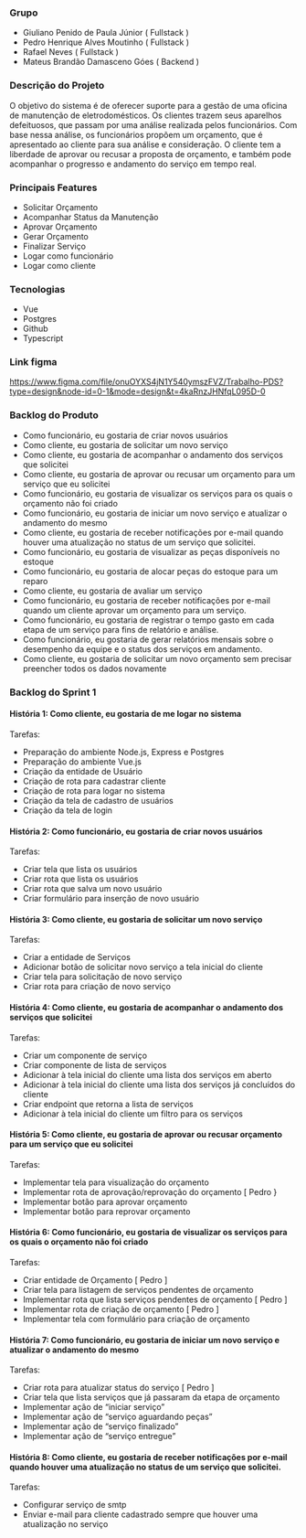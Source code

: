 ### Grupo
- Giuliano Penido de Paula Júnior ( Fullstack )
- Pedro Henrique Alves Moutinho ( Fullstack )
- Rafael Neves ( Fullstack )
- Mateus Brandão Damasceno Góes ( Backend )

### Descrição do Projeto
O objetivo do sistema é de oferecer suporte para a gestão de uma oficina de manutenção de eletrodomésticos. Os clientes trazem seus aparelhos defeituosos, que passam por uma análise realizada pelos funcionários. Com base nessa análise, os funcionários propõem um orçamento, que é apresentado ao cliente para sua análise e consideração. O cliente tem a liberdade de aprovar ou recusar a proposta de orçamento, e também pode acompanhar o progresso e andamento do serviço em tempo real.

### Principais Features
- Solicitar Orçamento
- Acompanhar Status da Manutenção
- Aprovar Orçamento
- Gerar Orçamento
- Finalizar Serviço
- Logar como funcionário
- Logar como cliente

### Tecnologias
- Vue
- Postgres
- Github
- Typescript

### Link figma
https://www.figma.com/file/onuOYXS4jN1Y540ymszFVZ/Trabalho-PDS?type=design&node-id=0-1&mode=design&t=4kaRnzJHNfqL095D-0

### Backlog do Produto
- Como funcionário, eu gostaria de criar novos usuários
- Como cliente, eu gostaria de solicitar um novo serviço 
- Como cliente, eu gostaria de acompanhar o andamento dos serviços que solicitei
- Como cliente, eu gostaria de aprovar ou recusar um orçamento para um serviço que eu solicitei
- Como funcionário, eu gostaria de visualizar os serviços para os quais o orçamento não foi criado
- Como funcionário, eu gostaria de iniciar um novo serviço e atualizar o andamento do mesmo 
- Como cliente, eu gostaria de receber notificações por e-mail quando houver uma atualização no status de um serviço que solicitei.
- Como funcionário, eu gostaria de visualizar as peças disponíveis no estoque
- Como funcionário, eu gostaria de alocar peças do estoque para um reparo
- Como cliente, eu gostaria de avaliar um serviço
- Como funcionário, eu gostaria de receber notificações por e-mail quando um cliente aprovar um orçamento para um serviço.
- Como funcionário, eu gostaria de registrar o tempo gasto em cada etapa de um serviço para fins de relatório e análise.
- Como funcionário, eu gostaria de gerar relatórios mensais sobre o desempenho da equipe e o status dos serviços em andamento. 
- Como cliente, eu gostaria de solicitar um novo orçamento sem precisar preencher todos os dados novamente

### Backlog do Sprint 1
#### História 1:  Como cliente, eu gostaria de me logar no sistema
Tarefas:

- Preparação do ambiente Node.js, Express e Postgres
- Preparação do ambiente Vue.js
- Criação da entidade de Usuário
- Criação de rota para cadastrar cliente
- Criação de rota para logar no sistema
- Criação da tela de cadastro de usuários
- Criação da tela de login

#### História 2: Como funcionário, eu gostaria de criar novos usuários
Tarefas:

- Criar tela que lista os usuários
- Criar rota que lista os usuários
- Criar rota que salva um novo usuário
- Criar formulário para inserção de novo usuário


#### História 3: Como cliente, eu gostaria de solicitar um novo serviço
Tarefas:

- Criar a entidade de Serviços
- Adicionar botão de solicitar novo serviço a tela inicial do cliente
- Criar tela para solicitação de novo serviço
- Criar rota para criação de novo serviço

#### História 4: Como cliente, eu gostaria de acompanhar o andamento dos serviços que solicitei
Tarefas:

- Criar um componente de serviço
- Criar componente de lista de serviços
- Adicionar à tela inicial do cliente uma lista dos serviços em aberto
- Adicionar à tela inicial do cliente uma lista dos serviços já concluídos do cliente
- Criar endpoint que retorna a lista de serviços
- Adicionar à tela inicial do cliente um filtro para os serviços


#### História 5: Como cliente, eu gostaria de aprovar ou recusar orçamento para um serviço que eu solicitei
Tarefas:

- Implementar tela para visualização do orçamento
- Implementar rota de aprovação/reprovação do orçamento [ Pedro }
- Implementar botão para aprovar orçamento
- Implementar botão para reprovar orçamento

#### História 6: Como funcionário, eu gostaria de visualizar os serviços para os quais o orçamento não foi criado
Tarefas:

- Criar entidade de Orçamento [ Pedro ]
- Criar tela para listagem de serviços pendentes de orçamento
- Implementar rota que lista serviços pendentes de orçamento [ Pedro ]
- Implementar rota de criação de orçamento [ Pedro ]
- Implementar tela com formulário para criação de orçamento


#### História 7: Como funcionário, eu gostaria de iniciar um novo serviço e atualizar o andamento do mesmo
Tarefas:

- Criar rota para atualizar status do serviço [ Pedro ]
- Criar tela que lista serviços que já passaram da etapa de orçamento
- Implementar ação de “iniciar serviço”
- Implementar ação de “serviço aguardando peças”
- Implementar ação de “serviço finalizado”
- Implementar ação de “serviço entregue”


#### História 8: Como cliente, eu gostaria de receber notificações por e-mail quando houver uma atualização no status de um serviço que solicitei.
Tarefas:

- Configurar serviço de smtp
- Enviar e-mail para cliente cadastrado sempre que houver uma atualização no serviço

